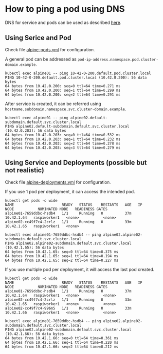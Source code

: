 # How to ping a pod using DNS

DNS for service and pods can be used as described [here](https://kubernetes.io/docs/concepts/services-networking/dns-pod-service/).

## Using Serice and Pod

Check file [alpine-pods.yml](alpine-pods.yml) for configuration.

A general pod can be addressed as `pod-ip-address.namespace.pod.cluster-domain.example`.

```
kubectl exec alpine01 -- ping 10-42-0-200.default.pod.cluster.local
PING 10-42-0-200.default.pod.cluster.local (10.42.0.200): 56 data bytes
64 bytes from 10.42.0.200: seq=0 ttl=64 time=0.271 ms
64 bytes from 10.42.0.200: seq=1 ttl=64 time=0.299 ms
64 bytes from 10.42.0.200: seq=2 ttl=64 time=0.291 ms
```

After service is created, it can be referred using `hostname.subdomain.namespace.svc.cluster-domain.example`.

```
kubectl exec alpine01 -- ping alpine02.default-subdomain.default.svc.cluster.local
PING alpine02.default-subdomain.default.svc.cluster.local (10.42.0.203): 56 data bytes
64 bytes from 10.42.0.203: seq=0 ttl=64 time=0.532 ms
64 bytes from 10.42.0.203: seq=1 ttl=64 time=0.232 ms
64 bytes from 10.42.0.203: seq=2 ttl=64 time=0.278 ms
64 bytes from 10.42.0.203: seq=3 ttl=64 time=0.279 ms
```
## Using Service and Deployments (possible but not realistic)

Check file [alpine-deployments.yml](alpine-deployments.yml) for configuration.

If you use 1 pod per deployment, it can access the intended pod.

```
kubectl get pods -o wide
NAME                      READY   STATUS    RESTARTS   AGE   IP           NODE           NOMINATED NODE   READINESS GATES
alpine01-7659ddbc-hsdb4   1/1     Running   0          37m   10.42.1.64   raspiworker1   <none>           <none>
alpine02-cc49f7c4-2crlz   1/1     Running   0          33m   10.42.1.65   raspiworker1   <none> 
```

```
kubectl exec alpine01-7659ddbc-hsdb4 -- ping alpine02.alpine02-subdomain.default.svc.cluster.local
PING alpine02.alpine02-subdomain.default.svc.cluster.local (10.42.1.65): 56 data bytes
64 bytes from 10.42.1.65: seq=0 ttl=64 time=0.375 ms
64 bytes from 10.42.1.65: seq=1 ttl=64 time=0.194 ms
64 bytes from 10.42.1.65: seq=2 ttl=64 time=0.227 ms

```

If you use multiple pod per deployment, it will access the last pod created.

``` 
kubectl get pods -o wide
NAME                      READY   STATUS    RESTARTS   AGE   IP           NODE           NOMINATED NODE   READINESS GATES
alpine01-7659ddbc-hsdb4   1/1     Running   0          37m   10.42.1.64   raspiworker1   <none>           <none>
alpine02-cc49f7c4-2crlz   1/1     Running   0          33m   10.42.1.65   raspiworker1   <none>           <none>
alpine02-cc49f7c4-996n5   1/1     Running   0          33m   10.42.1.66   raspiworker1   <none>           <none>
```

```
kubectl exec alpine01-7659ddbc-hsdb4 -- ping alpine02.alpine02-subdomain.default.svc.cluster.local
PING alpine02.alpine02-subdomain.default.svc.cluster.local (10.42.1.66): 56 data bytes
64 bytes from 10.42.1.66: seq=0 ttl=64 time=0.361 ms
64 bytes from 10.42.1.66: seq=1 ttl=64 time=0.220 ms
64 bytes from 10.42.1.66: seq=2 ttl=64 time=0.212 ms
```